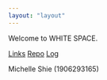 ```yaml
---
layout: "layout"
---
```


Welcome to WHITE SPACE.<br>

[Links](https://github.com/michelleshie/os212/blob/main/links.md)
[Repo](https://github.com/michelleshie/os212)
[Log](https://github.com/michelleshie/os212/blob/main/TXT/mylog.txt)

Michelle Shie (1906293165)
